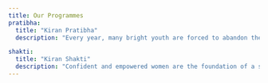 ```yaml
---
title: Our Programmes
pratibha:
  title: "Kiran Pratibha"
  description: "Every year, many bright youth are forced to abandon their hopes and dreams, battling harsh realities of life at the cost of their future. 'Kiran Pratibha' aims to identify exceptional yet underprivileged youth and support their endeavors in Education, Sports, or Art, aligned with their interests and abilities. The foundation provides active guidance, individualized mentoring, and full financial support to help them thrive."

shakti:
  title: "Kiran Shakti"
  description: "Confident and empowered women are the foundation of a strong and resilient society. Yet, despite this acknowledgment, our society severely underestimates the vital role of women as catalysts for change. The 'Kiran Shakti' program addresses this by providing women with life skills and vocational training, offered in their native languages through tailored courses and workshops."
---
```

